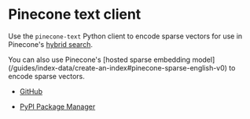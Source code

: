 # Pinecone text client

Use the `pinecone-text` Python client to encode sparse vectors for use in Pinecone's [hybrid search](/guides/search/hybrid-search).

<Tip>
  You can also use Pinecone's [hosted sparse embedding model](/guides/index-data/create-an-index#pinecone-sparse-english-v0) to encode sparse vectors.
</Tip>

* [GitHub](https://github.com/pinecone-io/pinecone-text)

* [PyPI Package Manager](https://pypi.org/project/pinecone-text/)
